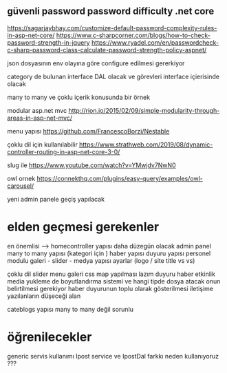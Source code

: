 ﻿## güvenli password  password difficulty .net core
https://sagarjaybhay.com/customize-default-password-complexity-rules-in-asp-net-core/
https://www.c-sharpcorner.com/blogs/how-to-check-password-strength-in-jquery
https://www.ryadel.com/en/passwordcheck-c-sharp-password-class-calculate-password-strength-policy-aspnet/


json dosyasının env olayına göre configure edilmesi gererkiyor 

category de bulunan interface DAL olacak ve görevleri interface içierisinde olacak 

many to many ve çoklu içerik konusunda bir örnek 


modular asp.net mvc 
http://rion.io/2015/02/09/simple-modularity-through-areas-in-asp-net-mvc/

menu yapısı 
https://github.com/FrancescoBorzi/Nestable

çoklu dil için kullanılabilir
https://www.strathweb.com/2019/08/dynamic-controller-routing-in-asp-net-core-3-0/

slug ile 
https://www.youtube.com/watch?v=YMwjdv7NwN0

owl ornek 
https://connekthq.com/plugins/easy-query/examples/owl-carousel/

yeni admin panele geçiş yapılacak 

# elden geçmesi gerekenler 

en önemlisi --> homecontroller yapısı daha düzegün olacak
admin panel
many to many yapısı (kategori için )
haber yapısı 
duyuru yapısı 
personel modulu 
galeri - slider - medya yapısı 
ayarlar (logo / site title vs vs)


çoklu dil
slider 
menu
galeri
css map yapılması lazım 
duyuru
haber
etkinlik
media 
yukleme de boyutlandırma sistemi ve hangi tipde dosya atacak onun belirtilmesi gerekiyor 
haber duyurunun toplu olarak gösterilmesi 
iletişime yazılanların düşeceği alan 


cateblogs yapısı many to many değil sorunlu 

# öğrenilecekler 
generic servis kullanımı 
Ipost service ve IpostDal farkkı neden kullanıyoruz ???